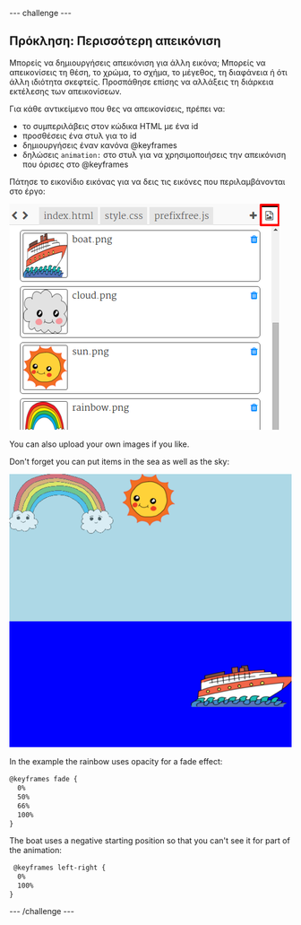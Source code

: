 \--- challenge \---

## Πρόκληση: Περισσότερη απεικόνιση

Μπορείς να δημιουργήσεις απεικόνιση για άλλη εικόνα; Μπορείς να απεικονίσεις τη θέση, το χρώμα, το σχήμα, το μέγεθος, τη διαφάνεια ή ότι άλλη ιδιότητα σκεφτείς. Προσπάθησε επίσης να αλλάξεις τη διάρκεια εκτέλεσης των απεικονίσεων.

Για κάθε αντικείμενο που θες να απεικονίσεις, πρέπει να:

+ το συμπεριλάβεις στον κώδικα HTML με ένα id
+ προσθέσεις ένα στυλ για το id
+ δημιουργήσεις έναν κανόνα @keyframes
+ δηλώσεις `animation:` στο στυλ για να χρησιμοποιήσεις την απεικόνιση που όρισες στο @keyframes 

Πάτησε το εικονίδιο εικόνας για να δεις τις εικόνες που περιλαμβάνονται στο έργο:

![screenshot](images/sunrise-images.png)

You can also upload your own images if you like.

Don't forget you can put items in the sea as well as the sky:

![screenshot](images/sunrise-boat.png)

In the example the rainbow uses opacity for a fade effect:

    @keyframes fade {
      0%  
      50% 
      66% 
      100%  
    }
    

The boat uses a negative starting position so that you can't see it for part of the animation:

     @keyframes left-right {
      0%   
      100% 
    }
    

\--- /challenge \---